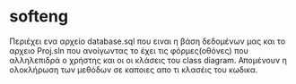 # softeng
Περιέχει ενα αρχείο database.sql που ειναι η βάση δεδομένων μας και το αρχειο Proj.sln που ανοίγωντας το έχει τις φόρμες(οθόνες) που 
αλληλεπιδρά ο χρήστης και οι οι κλάσεις του class diagram. Απομένουν η ολοκλήρωση των μεθόδων σε καποιες απο τι κλασέις του κωδικα.
